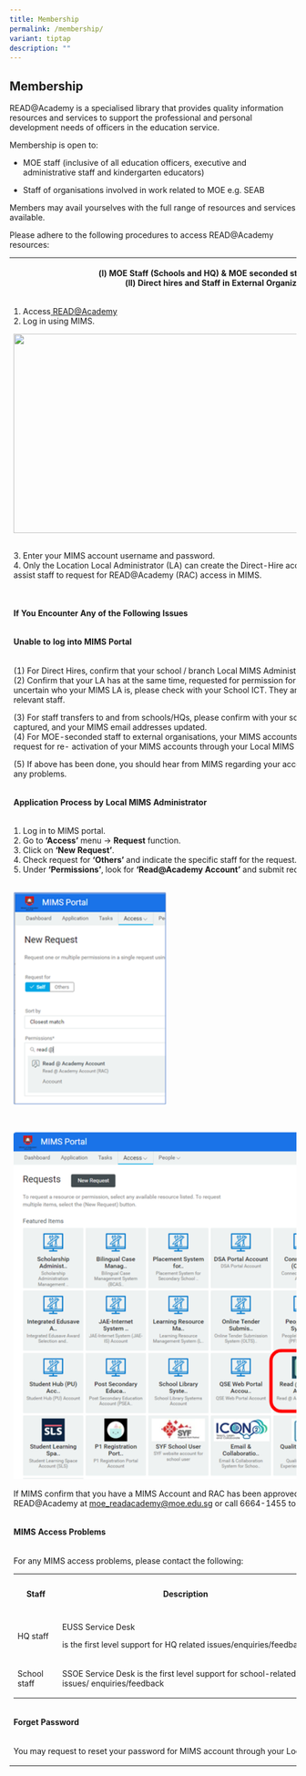 ```yaml
---
title: Membership
permalink: /membership/
variant: tiptap
description: ""
---
```

<h2><strong>Membership</strong></h2>
<p>READ@Academy is a specialised library that provides quality information
resources and services to support the professional and personal development
needs of officers in the education service.</p>
<p>Membership is open to:</p>
<ul data-tight="true" class="tight">
<li>
<p>MOE staff (inclusive of all education officers, executive and administrative
staff and kindergarten educators)</p>
</li>
<li>
<p>Staff of organisations involved in work related to MOE e.g. SEAB</p>
</li>
</ul>
<p>Members may avail yourselves with the full range of resources and services
available.</p>
<p>Please adhere to&nbsp;the following procedures to access READ@Academy
resources:&nbsp;</p>
<table style="minWidth: 25px">
<colgroup>
<col>
</colgroup>
<tbody>
<tr>
<th rowspan="1" colspan="1">
<p><strong>(l)&nbsp;MOE Staff (Schools and HQ) &amp; MOE seconded staff to external schools/organisations</strong>
<br><strong>(ll)&nbsp;Direct hires and Staff in External Organizations with MOE-related work</strong>
</p>
</th>
</tr>
<tr>
<td rowspan="1" colspan="1">
<p>1. Access<u>&nbsp;</u><a href="https://readacademy.moe.edu.sg/cgi-bin/spydus.exe/MSGTRNGEN/OPAC/FAQMEMBERSHIP" rel="noopener noreferrer" target="_blank"><u>READ@Academy</u></a>
<br>2. Log in using MIMS.
<br>
</p>
<div class="isomer-image-wrapper">
<img style="box-sizing: border-box; vertical-align: middle;" height="350" width="900" alt="" src="https://readacademy.moe.edu.sg/api/maintenance/1.0/imagebrowser/image?blobName=a2659cdf-2b50-40dc-8a97-fa984803bcf6.png">
</div>
<p>
<br>3. Enter your MIMS account username and password.
<br>4. Only the Location Local Administrator (LA) can create the Direct-Hire
account in MIMS. After the&nbsp;account is created, LA needs to assist
staff to request for READ@Academy (RAC) access in MIMS.
<br>
</p>
<div class="isomer-image-wrapper">
<img style="box-sizing: border-box; vertical-align: middle;" height="auto" width="900" alt="" src="https://readacademy.moe.edu.sg/api/maintenance/1.0/imagebrowser/image?blobName=75797940-d714-4261-aa55-3f5cbfc01006.png">
</div>
</td>
</tr>
<tr>
<td rowspan="1" colspan="1">
<p><strong>If You Encounter Any of the Following Issues</strong>
</p>
</td>
</tr>
<tr>
<td rowspan="1" colspan="1">
<p><strong>Unable to log into MIMS Portal</strong>
</p>
</td>
</tr>
<tr>
<td rowspan="1" colspan="1">
<p>(1)&nbsp;For Direct Hires, confirm that your school / branch Local MIMS
Administrator (LA) has applied for a MIMS Account for you.
<br>(2)&nbsp;Confirm that your LA has at the same time, requested for permission
for a READ@Academy (RAC) account for you. If you are uncertain who your
MIMS LA is, please check with your School ICT.&nbsp;They are usually the
LA or they will be able to direct you to the relevant staff.</p>
<p>(3)&nbsp;For staff transfers to and from schools/HQs, please confirm with
your school / branch Local MIMS Administrators that the transfer is captured,
and your&nbsp;MIMS email addresses updated.
<br>(4)&nbsp;For MOE-seconded staff to external organisations, your MIMS accounts
may become deactivated after prolong inactivity. You may request for re-&nbsp;activation
of your MIMS accounts through your&nbsp;Local MIMS administrator in your
previous place of work.&nbsp;</p>
<p>(5)&nbsp;If above has been done, you should hear from MIMS regarding your
access. Email the relevant service desk for technical support if any problems.</p>
</td>
</tr>
<tr>
<td rowspan="1" colspan="1">
<p><strong>Application Process by Local MIMS Administrator</strong>
</p>
</td>
</tr>
<tr>
<td rowspan="1" colspan="1">
<p>1.&nbsp;Log in to MIMS portal.
<br>2.&nbsp;Go to <strong>‘Access’</strong> menu -&gt; <strong>Request </strong>function.
<br>3.&nbsp;Click on <strong>‘New Request’</strong>.
<br>4.&nbsp;Check request for<strong> ‘Others’ </strong>and indicate the specific
staff for the request.
<br>5.&nbsp;Under <strong>‘Permissions’</strong>, look for <strong>‘Read@Academy Account’</strong> and
submit request.
<br>
<br>
</p>
<div class="isomer-image-wrapper">
<img style="width: 30%;" height="auto" width="100%" alt="" src="/images/MIMS1.png">
</div>
<p>
<br>
</p>
<div class="isomer-image-wrapper">
<img style="width: 100%" height="auto" width="100%" alt="" src="/images/MIMS2.png">
</div>
<p>If MIMS confirm that you have a MIMS Account and RAC has been approved,
yet you still have access problem, please email READ@Academy at <a href="https://readacademy.moe.edu.sg/cgi-bin/spydus.exe/MSGTRNGEN/OPAC/FAQMEMBERSHIP#mainContent" rel="noopener noreferrer nofollow" target="_blank">moe_readacademy@moe.edu.sg</a> or
call&nbsp;6664-1455 to look into the matter.&nbsp;
<br>
</p>
</td>
</tr>
<tr>
<td rowspan="1" colspan="1">
<p><strong>MIMS Access Problems</strong>
</p>
</td>
</tr>
<tr>
<td rowspan="1" colspan="1">
<p>For any MIMS access problems, please contact the following:</p>
<table style="minWidth: 100px">
<colgroup>
<col>
<col>
<col>
<col>
</colgroup>
<tbody>
<tr>
<th rowspan="1" colspan="1">
<p><strong>Staff</strong>
</p>
</th>
<th rowspan="1" colspan="1">
<p><strong>Description</strong>
</p>
</th>
<th rowspan="1" colspan="1">
<p><strong>SSOE Service</strong>
<br><strong>Desk</strong>
</p>
</th>
<th rowspan="1" colspan="1">
<p><strong>Email address</strong>
</p>
</th>
</tr>
<tr>
<td rowspan="1" colspan="1">
<p>HQ staff</p>
</td>
<td rowspan="1" colspan="1">
<p>EUSS Service Desk</p>
<p>is the first level support for HQ related&nbsp;issues/enquiries/feedback</p>
</td>
<td rowspan="1" colspan="1">
<p>EUSS Service Desk</p>
</td>
<td rowspan="1" colspan="1">
<p><a href="https://readacademy.moe.edu.sg/cgi-bin/spydus.exe/MSGTRNGEN/OPAC/FAQMEMBERSHIP#mainContent" rel="noopener noreferrer nofollow" target="_blank">EUSS_SERVICEDESK@support.gov.sg</a>
</p>
</td>
</tr>
<tr>
<td rowspan="1" colspan="1">
<p>School staff</p>
</td>
<td rowspan="1" colspan="1">
<p>SSOE Service Desk is the first level support&nbsp;for school-related issues/
enquiries/feedback</p>
</td>
<td rowspan="1" colspan="1">
<p>SSOE Service Desk</p>
</td>
<td rowspan="1" colspan="1">
<p><a href="https://readacademy.moe.edu.sg/cgi-bin/spydus.exe/MSGTRNGEN/OPAC/FAQMEMBERSHIP#mainContent" rel="noopener noreferrer nofollow" target="_blank">help@schools.gov.sg</a>
</p>
</td>
</tr>
</tbody>
</table>
</td>
</tr>
<tr>
<td rowspan="1" colspan="1">
<p><strong>Forget Password</strong>
</p>
</td>
</tr>
<tr>
<td rowspan="1" colspan="1">
<p>You may request to reset your password for MIMS account through your Local
MIMS Administrator.&nbsp;</p>
</td>
</tr>
</tbody>
</table>
<p></p>